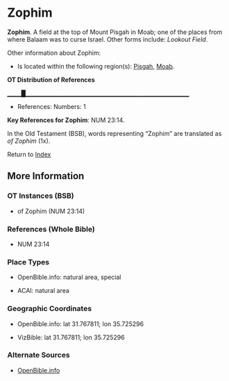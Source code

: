 # Zophim
**Zophim**. 
A field at the top of Mount Pisgah in Moab; one of the places from where Balaam was to curse Israel. 
Other forms include: 
*Lookout Field*. 




Other information about Zophim:


* Is located within the following region(s): 
[Pisgah](Pisgah.md), [Moab](Moab.md). 


**OT Distribution of References**

▁▁▁█▁▁▁▁▁▁▁▁▁▁▁▁▁▁▁▁▁▁▁▁▁▁▁▁▁▁▁▁▁▁▁▁▁▁▁
* References: Numbers: 1



**Key References for Zophim**: 
NUM 23:14. 


In the Old Testament (BSB), words representing “Zophim” are translated as 
*of Zophim* (1x). 




Return to [Index](00-Index.md)

## More Information

### OT Instances (BSB)

* of Zophim (NUM 23:14)



### References (Whole Bible)

* NUM 23:14


### Place Types

* OpenBible.info: natural area, special

* ACAI: natural area



### Geographic Coordinates

* OpenBible.info: lat 31.767811; lon 35.725296

* VizBible: lat 31.767811; lon 35.725296



### Alternate Sources

* [OpenBible.info](https://www.openbible.info/geo/ancient/ae7f7b5)



